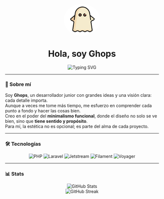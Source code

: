 <p align="center">
  <img src="ghops.png" width="120" style="border-radius: 50%;" alt="Avatar de Ghops">
</p>

<h1 align="center">Hola, soy Ghops</h1>

<p align="center">
  <img src="https://readme-typing-svg.demolab.com?font=Fira+Code&size=22&pause=1000&color=7F00FF&center=true&vCenter=true&width=440&lines=Minimalismo+con+estilo.;Estilo+que+comunica+solo.;Codigo+que+inspira." alt="Typing SVG" />
</p>


---

### 🧠 Sobre mí

Soy **Ghops**, un desarrollador junior con grandes ideas y una visión clara: cada detalle importa.  
Aunque a veces me tome más tiempo, me esfuerzo en comprender cada punto a fondo y hacer las cosas bien.  
Creo en el poder del **minimalismo funcional**, donde el diseño no solo se ve bien, sino que **tiene sentido y propósito**.  
Para mí, la estética no es opcional; es parte del alma de cada proyecto.

---

### 🛠️ Tecnologías

<p align="center">
  <img src="https://img.shields.io/badge/PHP-777BB4?style=for-the-badge&logo=php&logoColor=white" alt="PHP"/>
  <img src="https://img.shields.io/badge/Laravel-FF2D20?style=for-the-badge&logo=laravel&logoColor=white" alt="Laravel"/>
  <img src="https://img.shields.io/badge/Jetstream-4B5563?style=for-the-badge&logo=laravel&logoColor=white" alt="Jetstream"/>
  <img src="https://img.shields.io/badge/Filament-0EA5E9?style=for-the-badge&logo=filament&logoColor=white" alt="Filament"/>
  <img src="https://img.shields.io/badge/Voyager-23B5D3?style=for-the-badge&logo=laravel&logoColor=white" alt="Voyager"/>
</p>

---

### 📊 Stats

<p align="center">
  <img src="https://github-readme-stats.vercel.app/api?username=GhopsHub&show_icons=true&theme=react&hide_title=true" alt="GitHub Stats" />
  <br>
  <img src="https://github-readme-streak-stats.herokuapp.com/?user=GhopsHub&theme=react" alt="GitHub Streak" />
</p>

